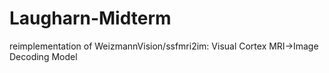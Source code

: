 # Laugharn-Midterm
reimplementation of WeizmannVision/ssfmri2im: Visual Cortex MRI->Image Decoding Model

